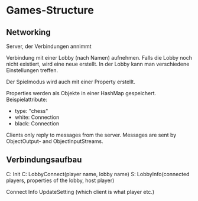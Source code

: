 # Games-Structure

## Networking

Server, der Verbindungen annimmt

Verbindung mit einer Lobby (nach Namen) aufnehmen.
Falls die Lobby noch nicht existiert, wird eine neue erstellt.
In der Lobby kann man verschiedene Einstellungen treffen.

Der Spielmodus wird auch mit einer Property erstellt.

Properties werden als Objekte in einer HashMap gespeichert.
Beispielattribute:
- type: "chess"
- white: Connection
- black: Connection

Clients only reply to messages from the server.
Messages are sent by ObjectOutput- and ObjectInputStreams.

## Verbindungsaufbau

C: Init
C: LobbyConnect(player name, lobby name)
S: LobbyInfo(connected players, properties of the lobby, host player)

Connect
Info
UpdateSetting (which client is what player etc.)

